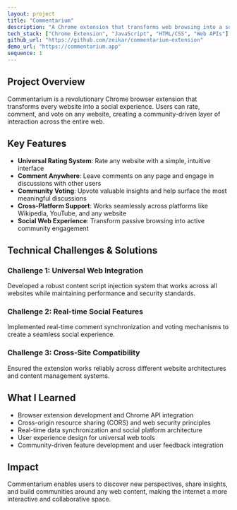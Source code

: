 ```yaml
---
layout: project
title: "Commentarium"
description: "A Chrome extension that transforms web browsing into a social experience by allowing users to rate, comment, and vote on any website"
tech_stack: ["Chrome Extension", "JavaScript", "HTML/CSS", "Web APIs"]
github_url: "https://github.com/zeikar/commentarium-extension"
demo_url: "https://commentarium.app"
sequence: 1
---
```


## Project Overview

Commentarium is a revolutionary Chrome browser extension that transforms every website into a social experience. Users can rate, comment, and vote on any website, creating a community-driven layer of interaction across the entire web.

## Key Features

- **Universal Rating System**: Rate any website with a simple, intuitive interface
- **Comment Anywhere**: Leave comments on any page and engage in discussions with other users
- **Community Voting**: Upvote valuable insights and help surface the most meaningful discussions
- **Cross-Platform Support**: Works seamlessly across platforms like Wikipedia, YouTube, and any website
- **Social Web Experience**: Transform passive browsing into active community engagement

## Technical Challenges & Solutions

### Challenge 1: Universal Web Integration
Developed a robust content script injection system that works across all websites while maintaining performance and security standards.

### Challenge 2: Real-time Social Features
Implemented real-time comment synchronization and voting mechanisms to create a seamless social experience.

### Challenge 3: Cross-Site Compatibility
Ensured the extension works reliably across different website architectures and content management systems.

## What I Learned

- Browser extension development and Chrome API integration
- Cross-origin resource sharing (CORS) and web security principles
- Real-time data synchronization and social platform architecture
- User experience design for universal web tools
- Community-driven feature development and user feedback integration

## Impact

Commentarium enables users to discover new perspectives, share insights, and build communities around any web content, making the internet a more interactive and collaborative space.